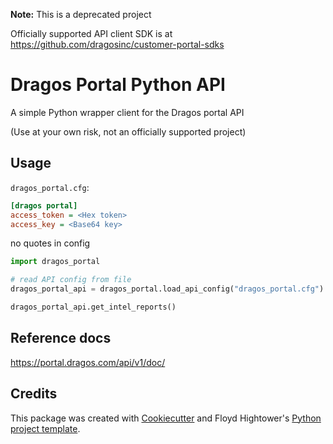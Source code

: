 **Note:** This is a deprecated project

Officially supported API client SDK is at https://github.com/dragosinc/customer-portal-sdks

# Dragos Portal Python API

A simple Python wrapper client for the Dragos portal API

(Use at your own risk, not an officially supported project)

## Usage

`dragos_portal.cfg`:
```ini
[dragos portal]
access_token = <Hex token>
access_key = <Base64 key>
```
no quotes in config

```python
import dragos_portal

# read API config from file
dragos_portal_api = dragos_portal.load_api_config("dragos_portal.cfg")

dragos_portal_api.get_intel_reports()
```

## Reference docs

https://portal.dragos.com/api/v1/doc/

## Credits

This package was created with [Cookiecutter](https://github.com/audreyr/cookiecutter) and Floyd Hightower's [Python project template](https://gitlab.com/fhightower-templates/python-project-template).
